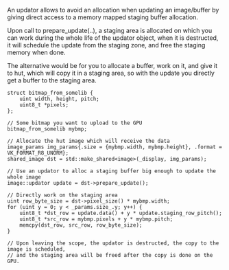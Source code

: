 An updator allows to avoid an allocation when updating an image/buffer by giving direct access to a memory mapped
staging buffer allocation.

Upon call to prepare_update(..), a staging area is allocated on which you can work during the whole life of the updator
object, when it is destructed, it will schedule the update from the staging zone, and free the staging memory when done.

The alternative would be for you to allocate a buffer, work on it, and give it to hut, which will copy it in a staging
area, so with the update you directly get a buffer to the staging area.

    struct bitmap_from_somelib {
        uint width, height, pitch;
        uint8_t *pixels;
    };

    // Some bitmap you want to upload to the GPU
    bitmap_from_somelib mybmp;

    // Allocate the hut image which will receive the data
    image_params img_params{.size = {mybmp.width, mybmp.height}, .format = VK_FORMAT_R8_UNORM};
    shared_image dst = std::make_shared<image>(_display, img_params);

    // Use an updator to alloc a staging buffer big enough to update the whole image
    image::updator update = dst->prepare_update();

    // Directly work on the staging area
    uint row_byte_size = dst->pixel_size() * mybmp.width;
    for (uint y = 0; y < _params.size_.y; y++) {
        uint8_t *dst_row = update.data() + y * update.staging_row_pitch();
        uint8_t *src_row = mybmp.pixels + y * mybmp.pitch;
        memcpy(dst_row, src_row, row_byte_size);
    }

    // Upon leaving the scope, the updator is destructed, the copy to the image is scheduled,
    // and the staging area will be freed after the copy is done on the GPU.
